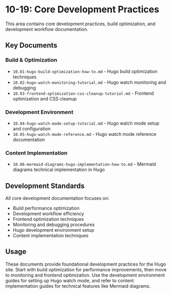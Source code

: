 # 10-19: Core Development Practices

This area contains core development practices, build optimization, and development workflow documentation.

## Key Documents

### Build & Optimization

- `10.01-hugo-build-optimization-how-to.md` - Hugo build optimization techniques
- `10.02-hugo-watch-monitoring-tutorial.md` - Hugo watch monitoring and debugging
- `10.03-frontend-optimization-css-cleanup-tutorial.md` - Frontend optimization and CSS cleanup

### Development Environment

- `10.04-hugo-watch-mode-setup-tutorial.md` - Hugo watch mode setup and configuration
- `10.05-hugo-watch-mode-reference.md` - Hugo watch mode reference documentation

### Content Implementation

- `10.06-mermaid-diagrams-hugo-implementation-how-to.md` - Mermaid diagrams technical implementation in Hugo

## Development Standards

All core development documentation focuses on:

- Build performance optimization
- Development workflow efficiency
- Frontend optimization techniques
- Monitoring and debugging procedures
- Hugo development environment setup
- Content implementation techniques

## Usage

These documents provide foundational development practices for the Hugo site. Start with build optimization for performance improvements, then move to monitoring and frontend optimization. Use the development environment guides for setting up Hugo watch mode, and refer to content implementation guides for technical features like Mermaid diagrams.
